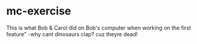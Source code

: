 # mc-exercise
This is what Bob & Carol did on Bob's computer when working on the first feature"
-why cant dinosaurs clap?  cuz theyre dead! 